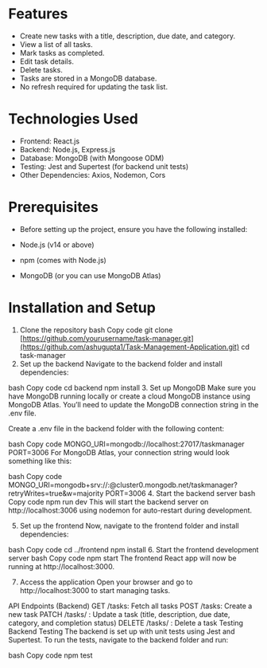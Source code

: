 # Features
* Create new tasks with a title, description, due date, and category.
* View a list of all tasks.
* Mark tasks as completed.
* Edit task details.
* Delete tasks.
* Tasks are stored in a MongoDB database.
* No refresh required for updating the task list.
# Technologies Used
* Frontend: React.js
* Backend: Node.js, Express.js
* Database: MongoDB (with Mongoose ODM)
* Testing: Jest and Supertest (for backend unit tests)
* Other Dependencies: Axios, Nodemon, Cors
# Prerequisites
* Before setting up the project, ensure you have the following installed:

* Node.js (v14 or above)
* npm (comes with Node.js)
* MongoDB (or you can use MongoDB Atlas)

# Installation and Setup
1. Clone the repository
bash
Copy code
git clone [https://github.com/yourusername/task-manager.git](https://github.com/ashugupta1/Task-Management-Application.git)
cd task-manager
2. Set up the backend
Navigate to the backend folder and install dependencies:

bash
Copy code
cd backend
npm install
3. Set up MongoDB
Make sure you have MongoDB running locally or create a cloud MongoDB instance using MongoDB Atlas. You’ll need to update the MongoDB connection string in the .env file.

Create a .env file in the backend folder with the following content:

bash
Copy code
MONGO_URI=mongodb://localhost:27017/taskmanager
PORT=3006
For MongoDB Atlas, your connection string would look something like this:

bash
Copy code
MONGO_URI=mongodb+srv://<username>:<password>@cluster0.mongodb.net/taskmanager?retryWrites=true&w=majority
PORT=3006
4. Start the backend server
bash
Copy code
npm run dev
This will start the backend server on http://localhost:3006 using nodemon for auto-restart during development.

5. Set up the frontend
Now, navigate to the frontend folder and install dependencies:

bash
Copy code
cd ../frontend
npm install
6. Start the frontend development server
bash
Copy code
npm start
The frontend React app will now be running at http://localhost:3000.

7. Access the application
Open your browser and go to http://localhost:3000 to start managing tasks.

API Endpoints (Backend)
GET /tasks: Fetch all tasks
POST /tasks: Create a new task
PATCH /tasks/
: Update a task (title, description, due date, category, and completion status)
DELETE /tasks/
: Delete a task
Testing
Backend Testing
The backend is set up with unit tests using Jest and Supertest. To run the tests, navigate to the backend folder and run:

bash
Copy code
npm test
